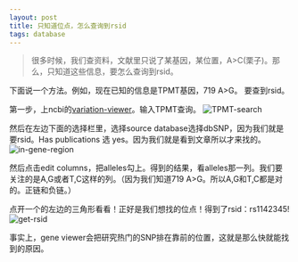 ```yaml
---
layout: post
title: 只知道位点，怎么查询到rsid
tags: database
---
```

>很多时候，我们查资料，文献里只说了某基因，某位置，A>C(栗子)。那么，只知道这些信息，要怎么查询到rsid。


下面说一个方法。例如，现在已知的信息是TPMT基因，719 A>G。
要查到rsid。

第一步，上ncbi的[variation-viewer](https://www.ncbi.nlm.nih.gov/variation/view/)。输入TPMT查询。
![TPMT-search](https://raw.githubusercontent.com/pzweuj/pzweuj.github.io/master/downloads/images/variant-view-TPMT.png)

然后在左边下面的选择栏里，选择source database选择dbSNP，因为我们就是要rsid。Has publications 选 yes。因为我们就是看到文章所以才来找的。
![in-gene-region](https://raw.githubusercontent.com/pzweuj/pzweuj.github.io/master/downloads/images/gene-view-selected.png)

然后点击edit columns，把alleles勾上。得到的结果，看alleles那一列。我们要关注的是A,G或者T,C这样的列。（因为我们知道719 A>G。所以A,G和T,C都是对的。正链和负链。）

点开一个的左边的三角形看看！正好是我们想找的位点！得到了rsid：rs1142345!
![get-rsid](https://raw.githubusercontent.com/pzweuj/pzweuj.github.io/master/downloads/images/get-rsid.png)

事实上，gene viewer会把研究热门的SNP排在靠前的位置，这就是那么快就能找到的原因。




[T_T]:老井子，我爱你啊。